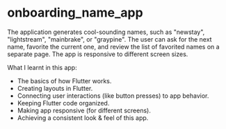 # onboarding_name_app
The application generates cool-sounding names, such as "newstay", "lightstream", "mainbrake", or "graypine". The user can ask for the next name, favorite the current one, and review the list of favorited names on a separate page. The app is responsive to different screen sizes.

What I learnt in this app:
- The basics of how Flutter works.
- Creating layouts in Flutter.
- Connecting user interactions (like button presses) to app behavior.
- Keeping Flutter code organized.
- Making app responsive (for different screens).
- Achieving a consistent look & feel of this app.
